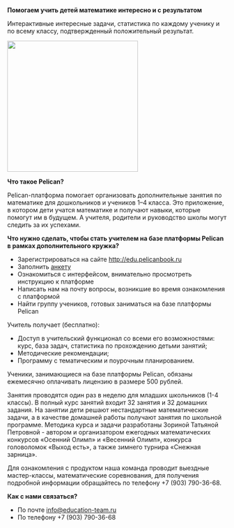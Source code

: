 **Помогаем учить детей математике интересно и с результатом**

Интерактивные интересные задачи, статистика по каждому ученику и по всему классу, подтвержденный положительный результат.

<img src="http:\/\/pelicanbook.ru/images/todd.png" height="300">

**Что такое Pelican?**


Pelican-платформа помогает организовать дополнительные занятия по математике для дошкольников и учеников 1–4 класса. Это приложение, в котором дети учатся математике и получают навыки, которые помогут им в будущем. А учителя, родители и руководство школы могут следить за их успехами.


**Что нужно сделать, чтобы стать учителем на базе платформы Pelican в рамках дополнительного кружка?**

- Зарегистрироваться на сайте <a href="http://edu.pelicanbook.ru"> http://edu.pelicanbook.ru </a>
- Заполнить [анкету](https://docs.google.com/forms/d/1BygjdSY7G0HLvXPe855iYdwUfomhlqOgiEwIlBqqe-o/viewform)
- Ознакомиться с интерфейсом, внимательно просмотреть инструкцию к платформе
- Написать нам на почту вопросы, возникшие во время ознакомления с платформой
- Найти группу учеников, готовых заниматься на базе платформы Pelican


Учитель получает (бесплатно):

- Доступ в учительский функционал со всеми его возможностями: курс, база задач, статистика по прохождению детьми занятий;
- Методические рекомендации;
- Программу с тематическим и поурочным планированием.

Ученики, занимающиеся на базе платформы Pelican, обязаны ежемесячно оплачивать лицензию в размере 500 рублей. 

Занятия проводятся один раз в неделю для младших школьников (1-4 классы). В полный курс занятий входит 32 занятия и 32 домашних задания. На занятии дети решают нестандартные математические задачи, а в качестве домашней работы получают занятия по школьной программе. Методика курса и задачи разработаны Зориной Татьяной Петровной - автором и организатором ежегодных математических конкурсов «Осенний Олимп» и «Весенний Олимп», конкурса головоломок «Выход есть», а также зимнего турнира «Снежная зарница». 

Для ознакомления с продуктом наша команда проводит выездные мастер-классы, математические соревнования, для получения подробной информации обращайтесь по телефону +7 (903) 790-36-68. 


**Как с нами связаться?**

- По почте info@education-team.ru
- По телефону +7 (903) 790-36-68
